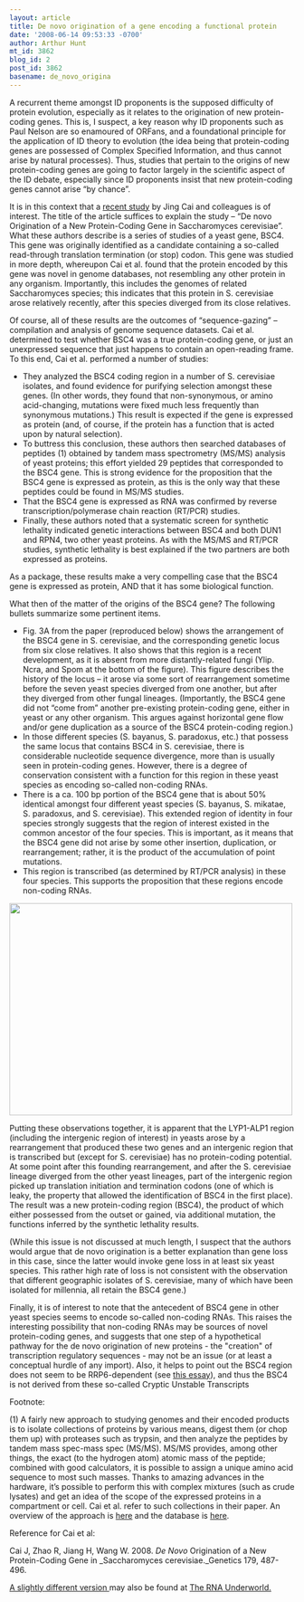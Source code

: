 ```yaml
---
layout: article
title: De novo origination of a gene encoding a functional protein
date: '2008-06-14 09:53:33 -0700'
author: Arthur Hunt
mt_id: 3862
blog_id: 2
post_id: 3862
basename: de_novo_origina
---
```

A recurrent theme amongst ID proponents is the supposed difficulty of protein evolution, especially as it relates to the origination of new protein-coding genes.  This is, I suspect, a key reason why ID proponents such as Paul Nelson are so enamoured of ORFans, and a foundational principle for the application of ID theory to evolution (the idea being that protein-coding genes are possessed of Complex Specified Information, and thus cannot arise by natural processes).  Thus, studies that pertain to the origins of new protein-coding genes are going to factor largely in the scientific aspect of the ID debate, especially since ID proponents insist that new protein-coding genes cannot arise “by chance”.

It is in this context that a [recent study](http://www.genetics.org/cgi/content/abstract/179/1/487) by Jing Cai and colleagues is of interest.   The title of the article suffices to explain the study – “De novo Origination of a New Protein-Coding Gene in Saccharomyces cerevisiae”.  What these authors describe is a series of studies of a yeast gene, BSC4.  This gene was originally identified as a candidate containing a so-called read-through translation termination (or stop) codon.  This gene was studied in more depth, whereupon Cai et al. found that the protein encoded by this gene was novel in genome databases, not resembling any other protein in any organism.  Importantly, this includes the genomes of related Saccharomyces species; this indicates that this protein in S. cerevisiae arose relatively recently, after this species diverged from its close relatives.

Of course, all of these results are the outcomes of “sequence-gazing” – compilation and analysis of genome sequence datasets.  Cai et al. determined to test whether BSC4 was a true protein-coding gene, or just an unexpressed sequence that just happens to contain an open-reading frame.  To this end, Cai et al. performed a number of studies:



* They analyzed the BSC4 coding region in a number of S. cerevisiae isolates, and found evidence for purifying selection amongst these genes.  (In other words, they found that non-synonymous, or amino acid-changing, mutations were fixed much less frequently than synonymous mutations.)  This result is expected if the gene is expressed as protein (and, of course, if the protein has a function that is acted upon by natural selection).
* To buttress this conclusion, these authors then searched databases of peptides (1) obtained by tandem mass spectrometry (MS/MS) analysis of yeast proteins; this effort yielded 29 peptides that corresponded to the BSC4 gene.  This is strong evidence for the proposition that the BSC4 gene is expressed as protein, as this is the only way that these peptides could be found in MS/MS studies.
* That the BSC4 gene is expressed as RNA was confirmed by reverse transcription/polymerase chain reaction (RT/PCR) studies.
* Finally, these authors noted that a systematic screen for synthetic lethality indicated genetic interactions between BSC4 and both DUN1 and RPN4, two other yeast proteins.  As with the MS/MS and RT/PCR studies, synthetic lethality is best explained if the two partners are both expressed as proteins.



As a package, these results make a very compelling case that the BSC4 gene is expressed as protein, AND that it has some biological function.

<p>What then of the matter of the origins of the BSC4 gene?  The following bullets summarize some pertinent items.</p>


* Fig. 3A from the paper (reproduced below) shows the arrangement of the BSC4 gene in S. cerevisiae, and the corresponding genetic locus from six close relatives.  It also shows that this region is a recent development, as it is absent from more distantly-related fungi (Ylip. Ncra, and Spom at the bottom of the figure).  This figure describes the history of the locus – it arose via some sort of rearrangement sometime before the seven yeast species diverged from one another, but after they diverged from other fungal lineages.  (Importantly, the BSC4 gene did not “come from” another pre-existing protein-coding gene, either in yeast or any other organism.  This argues against horizontal gene flow and/or gene duplication as a source of the BSC4 protein-coding region.)
* In those different species (S. bayanus, S. paradoxus, etc.) that possess the same locus that contains BSC4 in S. cerevisiae, there is considerable nucleotide sequence divergence, more than is usually seen in protein-coding genes.  However, there is a degree of conservation consistent with a function for this region in these yeast species as encoding so-called non-coding RNAs.
* There is a ca. 100 bp portion of the BSC4 gene that is about 50% identical amongst four different yeast species (S. bayanus, S. mikatae, S. paradoxus, and S. cerevisiae).  This extended region of identity in four species strongly suggests that the region of interest existed in the common ancestor of the four species.   This is important, as it means that the BSC4 gene did not arise by some other insertion, duplication, or rearrangement; rather, it is the product of the accumulation of point mutations.
* This region is transcribed (as determined by RT/PCR analysis) in these four species.  This supports the proposition that these regions encode non-coding RNAs.


<img src="http://aghunt.wordpress.com/files/2008/06/cai-et-al-fig1.png" alt="" width="500" height="375" style="vertical-align:middle;" />

<p>Putting these observations together, it is apparent that the LYP1-ALP1 region (including the intergenic region of interest) in yeasts arose by a rearrangement that produced these two genes and an intergenic region that is transcribed but (except for S. cerevisiae) has no protein-coding potential.  At some point after this founding rearrangement, and after the S. cerevisiae lineage diverged from the other yeast lineages, part of the intergenic region picked up translation initiation and termination codons (one of which is leaky, the property that allowed the identification of BSC4 in the first place).  The result was a new protein-coding region (BSC4), the product of which either possessed from the outset or gained, via additional mutation, the functions inferred by the synthetic lethality results. </p>

(While this issue is not discussed at much length, I suspect that the authors would argue that de novo origination is a better explanation than gene loss in this case, since the latter would invoke gene loss in at least six yeast species.  This rather high rate of loss is not consistent with the observation that different geographic isolates of S. cerevisiae, many of which have been isolated for millennia, all retain the BSC4 gene.)

Finally, it is of interest to note that the antecedent of BSC4 gene in other yeast species seems to encode so-called non-coding RNAs.  This raises the interesting possibility that non-coding RNAs may be sources of novel protein-coding genes, and suggests that one step of a hypothetical pathway for the de novo origination of new proteins - the "creation" of transcription regulatory sequences - may not be an issue (or at least a conceptual hurdle of any import).  Also, it helps to point out the BSC4 region does not seem to be RRP6-dependent (see [this essay](http://pandasthumb.org/archives/2007/10/junk-to-the-sec.html)), and thus the BSC4 is not derived from these so-called Cryptic Unstable Transcripts

Footnote:

(1)  A fairly new approach to studying genomes and their encoded products is to isolate collections of proteins by various means, digest them (or chop them up) with proteases such as trypsin, and then analyze the peptides by tandem mass spec-mass spec (MS/MS).  MS/MS provides, among other things, the exact (to the hydrogen atom) atomic mass of the peptide; combined with good calculators, it is possible to assign a unique amino acid sequence to most such masses.  Thanks to amazing advances in the hardware, it’s possible to perform this with complex mixtures (such as crude lysates) and get an idea of the scope of the expressed proteins in a compartment or cell.  Cai et al. refer to such collections in their paper.  An overview of the approach is [here](http://www.peptideatlas.org/overview.php) and the database is [here](http://www.peptideatlas.org/repository/).

Reference for Cai et al:

Cai J, Zhao R, Jiang H, Wang W. 2008. _De Novo_ Origination of a New Protein-Coding Gene in _Saccharomyces cerevisiae._Genetics 179, 487-496.

[ A slightly different version ](http://aghunt.wordpress.com/2008/06/14/de-novo-origination-of-a-gene-encoding-a-functional-protein/) may also be found at [The RNA Underworld.](http://aghunt.wordpress.com/)
